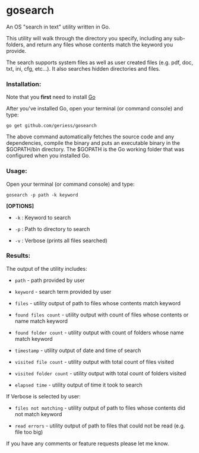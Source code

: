 # gosearch

An OS "search in text" utility written in Go. 

This utility will walk through the directory you specify, including any sub-folders, and return any files whose contents match the keyword you provide.

The search supports system files as well as user created files (e.g. pdf, doc, txt, ini, cfg, etc...). It also searches hidden directories and files.

### Installation:

Note that you **first** need to install  <a href="https://golang.org/" target="_blank">Go</a>

After you've installed Go, open your terminal (or command console) and type:
```
go get github.com/geriess/gosearch
```

The above command automatically fetches the source code and any dependencies, compile the binary and puts an executable binary in the $GOPATH/bin directory. The $GOPATH is the Go working folder that was configured when you installed Go.


### Usage:

Open your terminal (or command console) and type:
```
gosearch -p path -k keyword
```

**[OPTIONS]**

- `-k` : Keyword to search

- `-p` : Path to directory to search

- `-v` : Verbose (prints all files searched)


### Results:

The output of the utility includes:

- `path` - path provided by user

- `keyword` - search term provided by user 

- `files` - utility output of path to files whose contents match keyword

- `found files count` - utility output with count of files whose contents or name match keyword

- `found folder count` - utility output with count of folders whose name match keyword

- `timestamp` - utility output of date and time of search

- `visited file count` - utility output with total count of files visited

- `visited folder count` - utility output with total count of folders visited

- `elapsed time` - utility output of time it took to search

If Verbose is selected by user:

- `files not matching` - utility output of path to files whose contents did not match keyword

- `read errors` - utility output of path to files that could not be read (e.g. file too big)  



If you have any comments or feature requests please let me know.